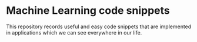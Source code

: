 # Machine Learning code snippets
This repository records useful and easy code snippets that are implemented in applications which we can see everywhere in our life.
